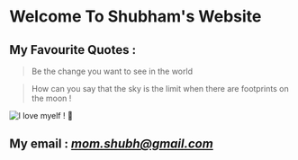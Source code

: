 # Welcome To Shubham's Website

## My Favourite Quotes : 
> Be the change you want to see in the world

> How can you say that the sky is the limit when there are footprints on the moon !

![I love myelf ! ](C:\Users\Shubham\Downloads)
:metal:

## My email : *mom.shubh@gmail.com*
